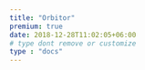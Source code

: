 ```yaml
---
title: "Orbitor"
premium: true
date: 2018-12-28T11:02:05+06:00 
# type dont remove or customize
type : "docs"
---
```

